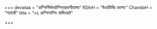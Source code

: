 +++
devataa = "अग्निर्निर्मथ्योग्निराहवनीयश्च"
RShiH = "मेधातिथिः काण्वः"
ChandaH = "गायत्री"
title = "०६ अग्निनाग्निः समिध्यते"

+++
